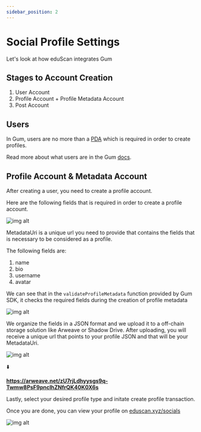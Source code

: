 ```yaml
---
sidebar_position: 2
---
```


# Social Profile Settings

Let's look at how eduScan integrates Gum

## Stages to Account Creation

1. User Account
2. Profile Account + Profile Metadata Account
3. Post Account

## Users

In Gum, users are no more than a [PDA](https://solanacookbook.com/core-concepts/pdas.html#facts) which is required in order to create profiles.

Read more about what users are in the Gum [docs](https://docs.gum.fun/concepts/user).

## Profile Account & Metadata Account

After creating a user, you need to create a profile account.

Here are the following fields that is required in order to create a profile account.

![img alt](/img/createProfile.png "Create Profile")

MetadataUri is a unique url you need to provide that contains the fields that is necessary to be considered as a profile.

The following fields are:

1. name
2. bio
3. username
4. avatar

We can see that in the `validateProfileMetadata` function provided by Gum SDK, it checks the required fields during the creation of profile metadata

![img alt](/img/validateMetadata.png "Validatate Metadata")

We organize the fields in a JSON format and we upload it to a off-chain storage solution like Arweave or Shadow Drive. After uploading, you will receive a unique url that points to your profile JSON and that will be your MetadataUri.

![img alt](/img/profileJSON.png "Profile JSON")

:arrow_down:

**https://arweave.net/zU7rjLdhyysgs9q-Twmw8PsF9pncIhZNfrQK40K0X6s**

Lastly, select your desired profile type and initate create profile transaction.

Once you are done, you can view your profile on [eduscan.xyz/socials](https://www.eduscan.xyz/social)

![img alt](/img/profileView.png "Profile View")
